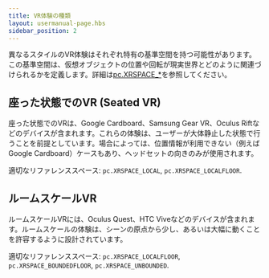 ```yaml
---
title: VR体験の種類
layout: usermanual-page.hbs
sidebar_position: 2
---
```


異なるスタイルのVR体験はそれぞれ特有の基準空間を持つ可能性があります。この基準空間は、仮想オブジェクトの位置や回転が現実世界とどのように関連づけられるかを定義します。詳細は[pc.XRSPACE_*][1]を参照してください。

## 座った状態でのVR (Seated VR)

座った状態でのVRは、Google Cardboard、Samsung Gear VR、Oculus Riftなどのデバイスが含まれます。これらの体験は、ユーザーが大体静止した状態で行うことを前提としています。場合によっては、位置情報が利用できない（例えばGoogle Cardboard）ケースもあり、ヘッドセットの向きのみが使用されます。


適切なリファレンススペース: `pc.XRSPACE_LOCAL`, `pc.XRSPACE_LOCALFLOOR`.

## ルームスケールVR

ルームスケールVRには、Oculus Quest、HTC Viveなどのデバイスが含まれます。ルームスケールの体験は、シーンの原点から少し、あるいは大幅に動くことを許容するように設計されています。

適切なリファレンススペース: `pc.XRSPACE_LOCALFLOOR`, `pc.XRSPACE_BOUNDEDFLOOR`, `pc.XRSPACE_UNBOUNDED`.

[1]: /api/pc.html#XRSPACE_VIEWER
